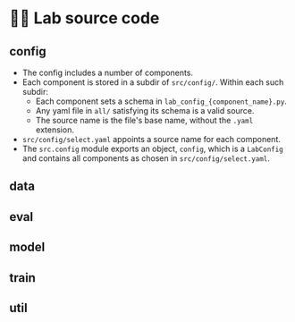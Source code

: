 # 🧑‍💻 Lab source code

## config

- The config includes a number of components.
- Each component is stored in a subdir of `src/config/`.
  Within each such subdir:
  - Each component sets a schema in `lab_config_{component_name}.py`.
  - Any yaml file in `all/` satisfying its schema is a valid source.
  - The source name is the file's base name, without the `.yaml` extension.
- `src/config/select.yaml` appoints a source name for each component.
- The `src.config` module exports an object, `config`, which is a `LabConfig`
  and contains all components as chosen in `src/config/select.yaml`.

## data

## eval

## model

## train

## util
